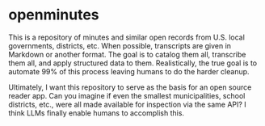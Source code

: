 # openminutes

This is a repository of minutes and similar open records from U.S. local governments, districts, etc. When possible, transcripts are given in Markdown or another format. The goal is to catalog them all, transcribe them all, and apply structured data to them. Realistically, the true goal is to automate 99% of this process leaving humans to do the harder cleanup.

Ultimately, I want this repository to serve as the basis for an open source reader app. Can you imagine if even the smallest municipalities, school districts, etc., were all made available for inspection via the same API? I think LLMs finally enable humans to accomplish this.
